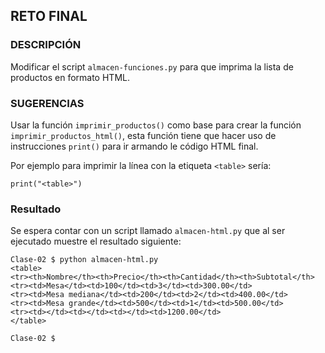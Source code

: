 ## RETO FINAL

### DESCRIPCIÓN

Modificar el script `almacen-funciones.py` para que imprima la lista de productos en formato HTML.

### SUGERENCIAS

Usar la función `imprimir_productos()` como base para crear la función `imprimir_productos_html()`, esta función tiene que hacer uso de instrucciones `print()` para ir armando le código HTML final.

Por ejemplo para imprimir la línea con la etiqueta `<table>` sería:

    print("<table>")

### Resultado

Se espera contar con un script llamado `almacen-html.py` que al ser ejecutado
muestre el resultado siguiente:

```
Clase-02 $ python almacen-html.py
<table>
<tr><th>Nombre</th><th>Precio</th><th>Cantidad</th><th>Subtotal</th>
<tr><td>Mesa</td><td>100</td><td>3</td><td>300.00</td>
<tr><td>Mesa mediana</td><td>200</td><td>2</td><td>400.00</td>
<tr><td>Mesa grande</td><td>500</td><td>1</td><td>500.00</td>
<tr><td></td><td></td><td></td><td>1200.00</td>
</table>

Clase-02 $ 
```
